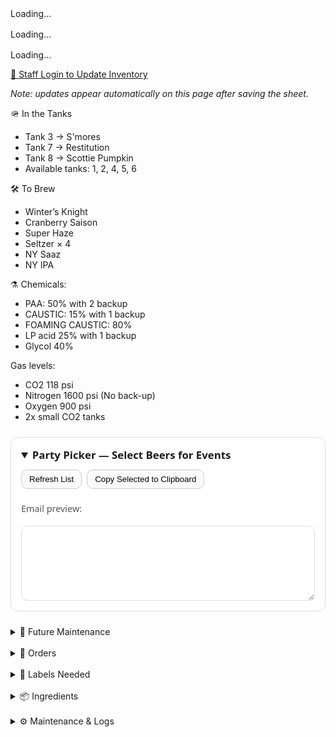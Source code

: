 <style>
details > ul,
details > ol,
details > div > ul,
details > div > ol {
  list-style: disc !important;
  margin-left: 1.5em !important;
  padding-left: 1em !important;
}
details li {
  display: list-item !important;
  list-style-type: disc !important;
}
</style>






<!-- Live Beer Tables -->
<div id="upstairs-table">Loading…</div>
<div id="downstairs-table" style="margin-top:1rem;">Loading…</div>
<div id="ondeck-table" style="margin-top:1rem;">Loading…</div>

<script>
  const CSV_URL = "https://docs.google.com/spreadsheets/d/e/2PACX-1vTn3XrnFcps7_xm4HBCDfHCss0DB0Wwd5DRlXGxvE4hk9Nc_Hw8-6HuB6LS7p09BlOP44FhL_ByR1kQ/pub?output=csv";

  function parseCSV(text) {
    const out = []; let row = [], field = "", q = false;
    for (let i=0; i<text.length; i++) {
      const c = text[i], n = text[i+1];
      if (q) {
        if (c === '"' && n === '"') { field += '"'; i++; }
        else if (c === '"') q = false;
        else field += c;
      } else {
        if (c === '"') q = true;
        else if (c === ',') { row.push(field); field = ""; }
        else if (c === '\n' || c === '\r') {
          if (c === '\r' && n === '\n') i++;
          row.push(field); field = "";
          if (row.some(v => (v||"").trim() !== "")) out.push(row);
          row = [];
        } else field += c;
      }
    }
    if (field.length || row.length) { row.push(field); out.push(row); }
    return out;
  }

  // Stock icons
  function getStockIcon(status) {
    if (!status) return "";
    const s = status.toLowerCase();
    if (s.includes("good")) return " ✅";
    if (s.includes("low"))  return " 🟡";
    if (s.includes("out"))  return " ❌";
    return "";
  }

  function buildTable(rows) {
    const th = 'style="border:1px solid #ddd;padding:6px 8px;text-align:left;background:#f5f3ee"';
    const td = 'style="border:1px solid #ddd;padding:6px 8px;vertical-align:top"';
    let html = `<table style="width:100%;border-collapse:collapse;">
      <thead>
        <tr>
          <th ${th}>Tap</th>
          <th ${th}>Beer + Status</th>
          <th ${th}>1/2 bbl</th>
          <th ${th}>1/6 bbl</th>
          <th ${th}>Cases of Cans</th>
        </tr>
      </thead><tbody>`;

    for (const r of rows) {
      const icon = getStockIcon(r.stock);
      const notes = r.notes ? `<div style="color:#555;font-style:italic">${r.notes}</div>` : "";
      html += `<tr>
        <td ${td}>${r.tap||""}</td>
        <td ${td}><strong>${r.beer||""}${icon}</strong>${r.status? " — " + r.status : ""}${notes}</td>
        <td ${td}>${r.half||""}</td>
        <td ${td}>${r.sixth||""}</td>
        <td ${td}>${r.cans||""}</td>
      </tr>`;
    }

    html += '</tbody></table>';
    return html;
  }

  async function render() {
    const res = await fetch(CSV_URL, { cache: "no-cache" });
    const rows = parseCSV(await res.text());
    const header = rows[0].map(h => (h||"").trim().toLowerCase());
    const data = rows.slice(1).map(r => ({
      location: r[header.indexOf("location")] || "",
      tap:      r[header.indexOf("tap")] || "",
      beer:     r[header.indexOf("beer")] || "",
      status:   r[header.indexOf("status")] || "",
      half:     r[header.indexOf("1/2 bbl")] || "",
      sixth:    r[header.indexOf("1/6 bbl")] || "",
      cans:     r[header.indexOf("cases of cans")] || "",
      stock:    r[header.indexOf("stock status")] || "",
      notes:    r[header.indexOf("notes")] || "",
    }));

    const upstairs   = data.filter(x => x.location.toLowerCase().includes("up"));
    const downstairs = data.filter(x => x.location.toLowerCase().includes("down"));
    const ondeck     = data.filter(x => x.location.toLowerCase().includes("deck"));

    document.getElementById("upstairs-table").innerHTML =
      upstairs.length ? `<h3>Upstairs — On Tap</h3>${buildTable(upstairs)}` : "";
    document.getElementById("downstairs-table").innerHTML =
      downstairs.length ? `<h3>Downstairs — On Tap</h3>${buildTable(downstairs)}` : "";
    document.getElementById("ondeck-table").innerHTML =
      ondeck.length ? `<h3>On Deck</h3>${buildTable(ondeck)}` : "";
  }

  render();
</script>



<p><a href="https://docs.google.com/spreadsheets/d/13-oglKrmnpkJok_xEO7brLNmnetRz3XIkrc2gSXf4X0/edit?usp=sharing" target="_blank">
  🔐 Staff Login to Update Inventory
</a></p>
<p><em>Note: updates appear automatically on this page after saving the sheet.</em></p>


🪖 In the Tanks 

- Tank 3 → S'mores
- Tank 7 → Restitution
- Tank 8 → Scottie Pumpkin
- Available tanks: 1, 2, 4, 5, 6



🛠 To Brew 

- Winter’s Knight
- Cranberry Saison
- Super Haze
- Seltzer × 4
- NY Saaz
- NY IPA


⚗️ Chemicals:

- PAA: 50% with 2 backup 
- CAUSTIC: 15% with 1 backup 
- FOAMING CAUSTIC: 80%
- LP acid 25% with 1 backup 
- Glycol 40%

Gas levels:

- CO2 118 psi
- Nitrogen 1600 psi (No back-up) 
- Oxygen 900 psi 
- 2x small CO2 tanks 


<!-- Party Picker Section --><!-- Uses existing Google Sheets inventory data (already loaded in your site JS). --><!-- This section filters beers with >1 half keg available and lets Larry copy selected ones for an email. --><section id="party-picker" style="margin:1.5rem 0;padding:1rem;border:1px solid #ddd;border-radius:12px;background:#fff;font-family:system-ui,Segoe UI,Roboto,Helvetica,Arial,sans-serif">
  <details open>
    <summary style="cursor:pointer;font-weight:600;font-size:1.05rem">Party Picker — Select Beers for Events</summary><div style="margin:.75rem 0 .5rem;display:flex;gap:.5rem;flex-wrap:wrap">
  <button id="party-refresh" type="button" style="padding:.45rem .75rem;border-radius:10px;border:1px solid #ccc;background:#fafafa;cursor:pointer">Refresh List</button>
  <button id="party-copy" type="button" style="padding:.45rem .75rem;border-radius:10px;border:1px solid #ccc;background:#fafafa;cursor:pointer">Copy Selected to Clipboard</button>
  <span id="party-status" style="margin-left:auto;color:#666"></span>
</div>

<div id="party-list" style="display:grid;grid-template-columns:repeat(auto-fit,minmax(220px,1fr));gap:.5rem"></div>

<label for="party-preview" style="display:block;margin-top:.75rem;font-size:.9rem;color:#555">Email preview:</label>
<textarea id="party-preview" readonly style="width:100%;min-height:120px;margin-top:.25rem;border:1px solid #ddd;border-radius:10px;padding:.6rem;font-family:ui-monospace, SFMono-Regular, Menlo, Monaco, Consolas, 'Liberation Mono', 'Courier New', monospace"></textarea>

  </details>
</section><script>
// Assuming inventory data already fetched elsewhere in window.INVENTORY
(function(){
  const $status = document.getElementById('party-status');
  const $list = document.getElementById('party-list');
  const $copy = document.getElementById('party-copy');
  const $refresh = document.getElementById('party-refresh');
  const $preview = document.getElementById('party-preview');

  function setStatus(msg){ $status.textContent = msg || ''; }

  function renderList(){
    $list.innerHTML = '';
    const items = (window.INVENTORY || []).filter(b => parseFloat(b["1/2 bbl"] || b.half || 0) > 1);
    if(!items.length){
      $list.innerHTML = '<div style="color:#666">No beers with more than 1 half keg available.</div>';
      return;
    }
    items.forEach(b => {
      const id = 'beer_' + Math.random().toString(36).slice(2,9);
      const div = document.createElement('label');
      div.htmlFor = id;
      div.style.display = 'flex';
      div.style.alignItems = 'flex-start';
      div.style.gap = '.5rem';
      div.style.border = '1px solid #eee';
      div.style.borderRadius = '10px';
      div.style.padding = '.5rem .6rem';
      div.style.background = '#fcfcfc';

      const cb = document.createElement('input');
      cb.type = 'checkbox';
      cb.id = id;
      cb.value = b.name || b.Beer || b["Beer Name"];
      cb.dataset.half = b["1/2 bbl"] || b.half;
      cb.dataset.sixth = b["1/6 bbl"] || b.sixth;

      const info = document.createElement('div');
      info.innerHTML = `<strong>${cb.value}</strong><br><small>1/2 bbl: ${cb.dataset.half || 0} · 1/6 bbl: ${cb.dataset.sixth || 0}</small>`;

      div.appendChild(cb);
      div.appendChild(info);
      $list.appendChild(div);
    });
  }

  function buildPreview(){
    const selected = Array.from($list.querySelectorAll('input[type="checkbox"]:checked'));
    if(!selected.length){ $preview.value = ''; return; }
    const lines = ['Party beer picks based on current stock:', ''];
    selected.forEach(cb => {
      lines.push(`• ${cb.value} — 1/2 bbl: ${cb.dataset.half} | 1/6 bbl: ${cb.dataset.sixth}`);
    });
    lines.push('', 'Let me know if these work.');
    $preview.value = lines.join('\n');
  }

  function copyPreview(){
    if(!$preview.value){ setStatus('Nothing to copy'); return; }
    navigator.clipboard.writeText($preview.value).then(()=>{
      setStatus('Copied to clipboard');
      setTimeout(()=>setStatus(''),1500);
    }).catch(()=>setStatus('Copy failed'));
  }

  $copy.addEventListener('click', copyPreview);
  $refresh.addEventListener('click', ()=>{ renderList(); buildPreview(); });
  $list.addEventListener('change', buildPreview);

  if(window.INVENTORY) renderList();
})();
</script>


<details>
  <summary>🔮 Future Maintenance</summary>
  <div markdown="1">

  - New water barrier 
  - Fix Water Softener (If not already working)
  - Paint floors
  - Glycol chiller pump is currently bypass need new set of fuses 
  - Update 5/27 received fuses, waiting to install
  </div>
</details>


<br>


<details>
  <summary>📄 Orders</summary>
  <div markdown="1">

  - **Eagle (10/03):** Restitution — 16 kegs, 12 sixels DONE

  </div>
</details>

<!-- break -->
<br>

<details>
  <summary>🧻 Labels Needed</summary>
  <div markdown="1">

  - **Upcoming Brews**
    - Winter’s Knight
    - Super Haze
  - **Inventory**
    - Boston South Irish Stout
    - S’mores
    - New West Coast
    - Founders Sept
    - Cherry Pineapple Sour

  </div>
</details>


<!-- break -->

<br>


<details>
  <summary>📦 Ingredients</summary>
  <div markdown="1">

   
   **Needed**
  - Galaxy — 44 lbs
  - Amarillo — 44 lbs

  <details>
    <summary>🌿 Hops On Hand</summary>
    <div markdown="1">
  
  **A–C**
  - Amarillo — (5 lbs)
  - Azacca — (33 lbs)
  - Centennial — (221 lbs)
  - Chinook — (5 lbs)
  - Citra — (80 lbs)
  
  **D–N**
  - El Dorado — (27 lbs)
  - Mandarina — (5 lbs)
  - Nugget — (27 lbs)
  - NY Chinook — (11 lbs)
  
  **S–Z**
  - Saaz — (11 lbs)
  - Simcoe — (33 lbs)
  - Vallestia — (38 lbs)
  - Warrior — (5 lbs)
  - Zeus — (33 lbs)
  - 32 DE 2021 — (11 lbs)
    
  </div>
  </details>

  </div>
</details>

<br>


<details>
  <summary>⚙️ Maintenance & Logs</summary>
  <div markdown="1">


<!-- Replace the Markdown tables with this container -->
<div id="maintenance" style="margin-top:.75rem;">Loading maintenance…</div>

<script>
(function () {
  // Published CSV for the Maintenance tab (your gid)
  const MAINT_CSV_URL =
    "https://docs.google.com/spreadsheets/d/e/2PACX-1vTn3XrnFcps7_xm4HBCDfHCss0DB0Wwd5DRlXGxvE4hk9Nc_Hw8-6HuB6LS7p09BlOP44FhL_ByR1kQ/pub?gid=2038532004&single=true&output=csv";

  // Use your existing parser if present; else fallback
  const csvParse = (typeof window.parseCSV === "function") ? window.parseCSV : function (text) {
    const out = []; let row = [], field = "", q = false;
    for (let i=0;i<text.length;i++){
      const c=text[i], n=text[i+1];
      if(q){ if(c==='"'&&n==='"'){field+='"';i++;} else if(c==='"'){q=false;} else {field+=c;} }
      else { if(c==='"'){q=true;}
        else if(c===','){row.push(field); field="";}
        else if(c==='\n'||c==='\r'){ if(c==='\r'&&n==='\n') i++; row.push(field); field=""; if(row.some(v=>(v||"").trim()!=="")) out.push(row); row=[];}
        else {field+=c;}
      }
    }
    if(field.length||row.length){ row.push(field); out.push(row); }
    return out;
  };

  function buildTable(rows, iDate, iEvent) {
    const th='style="border:1px solid #ddd;padding:6px 8px;background:#f5f3ee;text-align:left"';
    const td='style="border:1px solid #ddd;padding:6px 8px;vertical-align:top"';
    let html = `<table style="width:100%;border-collapse:collapse"><thead><tr>
      <th ${th}>Date</th><th ${th}>Event</th></tr></thead><tbody>`;
    for (const r of rows) {
      html += `<tr><td ${td}>${r[iDate]||""}</td><td ${td}>${r[iEvent]||""}</td></tr>`;
    }
    html += `</tbody></table>`;
    return html;
  }

  async function renderMaintenance() {
    try {
      const res = await fetch(MAINT_CSV_URL, { cache: "no-cache" });
      const rows = csvParse(await res.text());
      if (!rows.length) throw new Error("Empty CSV");

      const header = rows[0].map(h => (h||"").trim().toLowerCase());
      const iSys   = header.indexOf("system");
      const iDate  = header.indexOf("date");
      const iEvent = header.indexOf("event");
      if (iSys < 0 || iDate < 0 || iEvent < 0) {
        document.getElementById("maintenance").innerHTML =
          "<em>Expected headers: System, Date, Event.</em>";
        return;
      }

      // Clean & group by System
      const data = rows.slice(1).filter(r => r.some(v => (v||"").trim() !== ""));
      const groups = {};
      for (const r of data) {
        const key = (r[iSys] || "Other").trim();
        (groups[key] ||= []).push(r);
      }

      // Optional: sort each group by Date desc if dates are parseable
      for (const key of Object.keys(groups)) {
        groups[key].sort((a,b) => {
          const da = new Date(a[iDate]), db = new Date(b[iDate]);
          return (isNaN(db) - isNaN(da)) || (db - da);
        });
      }

      // Render sections
      let html = "";
      for (const [sys, list] of Object.entries(groups)) {
        html += `<h3 style="margin:.6rem 0 .3rem">${sys} Log</h3>`;
        html += buildTable(list, iDate, iEvent);
      }
      document.getElementById("maintenance").innerHTML = html || "<em>No maintenance rows yet.</em>";
    } catch (e) {
      console.error(e);
      document.getElementById("maintenance").textContent = "Failed to load maintenance log.";
    }
  }

  renderMaintenance();
})();
</script>

<p><a href="https://docs.google.com/forms/d/e/1FAIpQLSeMIzh7LHuZMFyK7xNuJIg30oSsXO_VFRJEswS-piHc_RX37A/viewform" target="_blank">
  🔐 Staff Login to Update log
</a></p>
<p><em>Note: updates appear automatically on this page after saving the sheet.</em></p>


  </div>
</details>

